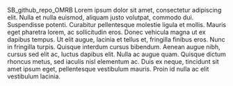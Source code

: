 SB_github_repo_OMRB
Lorem ipsum dolor sit amet, consectetur adipiscing elit. Nulla et nulla euismod, aliquam justo volutpat, commodo dui. Suspendisse potenti. Curabitur pellentesque molestie ligula et mollis. Mauris eget pharetra lorem, ac sollicitudin eros. Donec vehicula magna ut ex dapibus tempus. Ut elit augue, lacinia et tellus et, fringilla finibus eros. Nunc in fringilla turpis. Quisque interdum cursus bibendum. Aenean augue nibh, cursus sed elit ac, luctus dapibus elit. Nulla ac augue quam. Quisque dictum rhoncus metus, sed iaculis nisl elementum ac. Duis ex neque, tincidunt sit amet ipsum eget, pellentesque vestibulum mauris. Proin id nulla ac elit vestibulum lacinia. 
